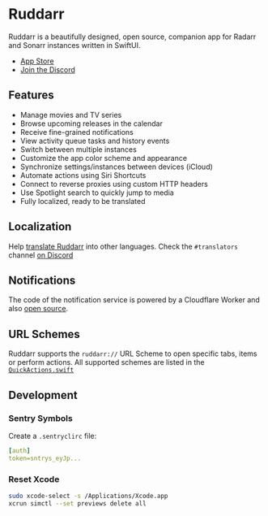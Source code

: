 # Ruddarr

Ruddarr is a beautifully designed, open source, companion app for Radarr and Sonarr instances written in SwiftUI.

- [App Store](https://apps.apple.com/app/ruddarr/id6476240130)
- [Join the Discord](https://discord.gg/UksvtDQUBA)

## Features

- Manage movies and TV series
- Browse upcoming releases in the calendar
- Receive fine-grained notifications
- View activity queue tasks and history events
- Switch between multiple instances
- Customize the app color scheme and appearance
- Synchronize settings/instances between devices (iCloud)
- Automate actions using Siri Shortcuts
- Connect to reverse proxies using custom HTTP headers
- Use Spotlight search to quickly jump to media
- Fully localized, ready to be translated

## Localization

Help [translate Ruddarr](https://crowdin.com/project/ruddarr) into other languages. Check the `#translators` channel [on Discord](https://discord.gg/UksvtDQUBA)

## Notifications

The code of the notification service is powered by a Cloudflare Worker and also [open source](https://github.com/ruddarr/apns-worker).

## URL Schemes

Ruddarr supports the `ruddarr://` URL Scheme to open specific tabs, items or perform actions. All supported schemes are listed in the [`QuickActions.swift`](https://github.com/ruddarr/app/blob/develop/Ruddarr/Dependencies/QuickActions.swift)

## Development

### Sentry Symbols

Create a `.sentryclirc` file:

```yml
[auth]
token=sntrys_eyJp...
```

### Reset Xcode

```bash
sudo xcode-select -s /Applications/Xcode.app
xcrun simctl --set previews delete all
```
